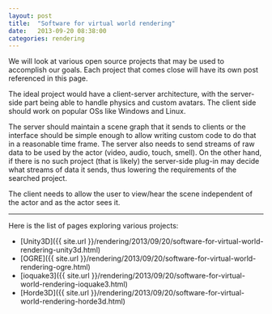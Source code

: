 ```yaml
---
layout: post
title:  "Software for virtual world rendering"
date:   2013-09-20 08:38:00
categories: rendering
---
```


We will look at various open source projects that
may be used to accomplish our goals. Each project 
that comes close will have its own post referenced 
in this page.

The ideal project would have a client-server architecture,
with the server-side part being able to handle physics
and custom avatars. The client side should work
on popular OSs like Windows and Linux.

The server should maintain a scene graph that it sends to
clients or the interface should be simple enough to allow
writing custom code to do that in a reasonable time frame.
The server also needs to send streams of raw data
to be used by the actor (video, audio, touch, smell).
On the other hand, if there is no such project 
(that is likely) the server-side plug-in may decide what 
streams of data it sends, thus lowering the requirements of
the searched project.

The client needs to allow the user to view/hear the scene 
independent of the actor and as the actor sees it.

-------------------------------------------------------------

Here is the list of pages exploring various projects:

* [Unity3D]({{ site.url }}/rendering/2013/09/20/software-for-virtual-world-rendering-unity3d.html)
* [OGRE]({{ site.url }}/rendering/2013/09/20/software-for-virtual-world-rendering-ogre.html)
* [ioquake3]({{ site.url }}/rendering/2013/09/20/software-for-virtual-world-rendering-ioquake3.html)
* [Horde3D]({{ site.url }}/rendering/2013/09/20/software-for-virtual-world-rendering-horde3d.html)

